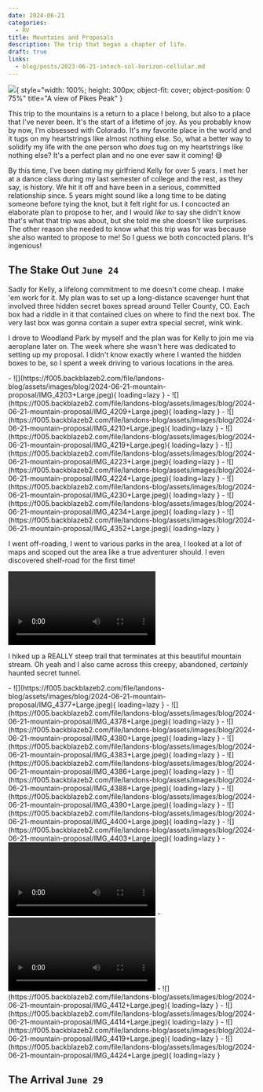 ```yaml
---
date: 2024-06-21
categories:
  - RV
title: Mountains and Proposals
description: The trip that began a chapter of life.
draft: true
links:
  - blog/posts/2023-06-21-intech-sol-horizon-cellular.md
---
```


![](https://f005.backblazeb2.com/file/landons-blog/assets/images/blog/2024-06-21-mountain-proposal/IMG_4209+Large.jpeg){ style="width: 100%; height: 300px; object-fit: cover; object-position: 0 75%" title="A view of Pikes Peak" }

This trip to the mountains is a return to a place I belong, but also to a place that I've never been. It's the start of a lifetime of joy. As you probably know by now, I'm obsessed with Colorado. It's my favorite place in the world and it tugs on my heartstrings like almost nothing else. So, what a better way to solidify my life with the one person who _does_ tug on my heartstrings like nothing else? It's a perfect plan and no one ever saw it coming! :sweat_smile:

<!-- more -->

By this time, I've been dating my girlfriend Kelly for over 5 years. I met her at a dance class during my last semester of college and the rest, as they say, is history. We hit it off and have been in a serious, committed relationship since. 5 years might sound like a long time to be dating someone before tying the knot, but it felt right for us. I concocted an elaborate plan to propose to her, and I would _like_ to say she didn't know that's what that trip was about, but she told me she doesn't like surprises. The other reason she needed to know what this trip was for was because she also wanted to propose to me! So I guess we both concocted plans. It's ingenious!

## The Stake Out `June 24`

Sadly for Kelly, a lifelong commitment to me doesn't come cheap. I make 'em work for it. My plan was to set up a long-distance scavenger hunt that involved three hidden secret boxes spread around Teller County, CO. Each box had a riddle in it that contained clues on where to find the next box. The very last box was gonna contain a super extra special secret, wink wink.

I drove to Woodland Park by myself and the plan was for Kelly to join me via aeroplane later on. The week where she wasn't here was dedicated to setting up my proposal. I didn't know exactly where I wanted the hidden boxes to be, so I spent a week driving to various locations in the area.

<div class="grid cards" markdown>
- ![](https://f005.backblazeb2.com/file/landons-blog/assets/images/blog/2024-06-21-mountain-proposal/IMG_4203+Large.jpeg){ loading=lazy }
- ![](https://f005.backblazeb2.com/file/landons-blog/assets/images/blog/2024-06-21-mountain-proposal/IMG_4209+Large.jpeg){ loading=lazy }
- ![](https://f005.backblazeb2.com/file/landons-blog/assets/images/blog/2024-06-21-mountain-proposal/IMG_4210+Large.jpeg){ loading=lazy }
- ![](https://f005.backblazeb2.com/file/landons-blog/assets/images/blog/2024-06-21-mountain-proposal/IMG_4219+Large.jpeg){ loading=lazy }
- ![](https://f005.backblazeb2.com/file/landons-blog/assets/images/blog/2024-06-21-mountain-proposal/IMG_4223+Large.jpeg){ loading=lazy }
- ![](https://f005.backblazeb2.com/file/landons-blog/assets/images/blog/2024-06-21-mountain-proposal/IMG_4224+Large.jpeg){ loading=lazy }
- ![](https://f005.backblazeb2.com/file/landons-blog/assets/images/blog/2024-06-21-mountain-proposal/IMG_4230+Large.jpeg){ loading=lazy }
- ![](https://f005.backblazeb2.com/file/landons-blog/assets/images/blog/2024-06-21-mountain-proposal/IMG_4234+Large.jpeg){ loading=lazy }
- ![](https://f005.backblazeb2.com/file/landons-blog/assets/images/blog/2024-06-21-mountain-proposal/IMG_4352+Large.jpeg){ loading=lazy }
</div>

I went off-roading, I went to various parks in the area, I looked at a lot of maps and scoped out the area like a true adventurer should. I even discovered shelf-road for the first time!

<video controls>
  <source id="mov" src="https://f005.backblazeb2.com/file/landons-blog/assets/images/blog/2024-06-21-mountain-proposal/IMG_4336.MOV" type="video/mp4">
</video>

I hiked up a REALLY steep trail that terminates at this beautiful mountain stream. Oh yeah and I also came across this creepy, abandoned, _certainly_ haunted secret tunnel.

<div class="grid cards" markdown>
- ![](https://f005.backblazeb2.com/file/landons-blog/assets/images/blog/2024-06-21-mountain-proposal/IMG_4377+Large.jpeg){ loading=lazy }
- ![](https://f005.backblazeb2.com/file/landons-blog/assets/images/blog/2024-06-21-mountain-proposal/IMG_4378+Large.jpeg){ loading=lazy }
- ![](https://f005.backblazeb2.com/file/landons-blog/assets/images/blog/2024-06-21-mountain-proposal/IMG_4380+Large.jpeg){ loading=lazy }
- ![](https://f005.backblazeb2.com/file/landons-blog/assets/images/blog/2024-06-21-mountain-proposal/IMG_4383+Large.jpeg){ loading=lazy }
- ![](https://f005.backblazeb2.com/file/landons-blog/assets/images/blog/2024-06-21-mountain-proposal/IMG_4386+Large.jpeg){ loading=lazy }
- ![](https://f005.backblazeb2.com/file/landons-blog/assets/images/blog/2024-06-21-mountain-proposal/IMG_4388+Large.jpeg){ loading=lazy }
- ![](https://f005.backblazeb2.com/file/landons-blog/assets/images/blog/2024-06-21-mountain-proposal/IMG_4390+Large.jpeg){ loading=lazy }
- ![](https://f005.backblazeb2.com/file/landons-blog/assets/images/blog/2024-06-21-mountain-proposal/IMG_4400+Large.jpeg){ loading=lazy }
- ![](https://f005.backblazeb2.com/file/landons-blog/assets/images/blog/2024-06-21-mountain-proposal/IMG_4403+Large.jpeg){ loading=lazy }
- <video controls>
    <source loading="lazy" id="mov" src="https://f005.backblazeb2.com/file/landons-blog/assets/images/blog/2024-06-21-mountain-proposal/IMG_4407.MOV" type="video/mp4">
  </video>
- <video controls>
    <source id="mov" src="https://f005.backblazeb2.com/file/landons-blog/assets/images/blog/2024-06-21-mountain-proposal/IMG_4411.MOV" type="video/mp4">
  </video>
- ![](https://f005.backblazeb2.com/file/landons-blog/assets/images/blog/2024-06-21-mountain-proposal/IMG_4412+Large.jpeg){ loading=lazy }
- ![](https://f005.backblazeb2.com/file/landons-blog/assets/images/blog/2024-06-21-mountain-proposal/IMG_4414+Large.jpeg){ loading=lazy }
- ![](https://f005.backblazeb2.com/file/landons-blog/assets/images/blog/2024-06-21-mountain-proposal/IMG_4419+Large.jpeg){ loading=lazy }
- ![](https://f005.backblazeb2.com/file/landons-blog/assets/images/blog/2024-06-21-mountain-proposal/IMG_4424+Large.jpeg){ loading=lazy }
</div>

## The Arrival `June 29`
